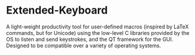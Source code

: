 # Extended-Keyboard
A light-weight productivity tool for user-defined macros (inspired by LaTeX commands, but for Unicode) using the low-level C libraries provided by the OS to listen and send keystrokes, and the QT framework for the GUI. Designed to be compatible over a variety of operating systems.
